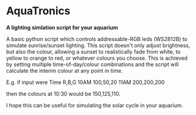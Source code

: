 # AquaTronics

**A lighting simlation script for your aquarium**

A basic python script which controls addressable-RGB leds (WS2812B) to simulate sunrise/sunset lighting.  This script doesn't only adjust brightness, but also the colour, allowing a sunset to realistically fade from white, to yellow to orange to red, or whatever colours you choose.  This is achieved by setting multiple time-of-day/colour combinations and the script will calculate the interim colour at any point in time.

E.g. if input were
Time R,B,G
10AM 100,50,20
11AM 200,200,200

then the colours at 10:30 would be 150,125,110.

I hope this can be useful for simulating the solar cycle in your aquarium.
